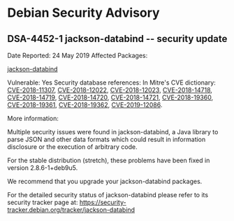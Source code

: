 
Debian Security Advisory
========================


DSA-4452-1 jackson-databind -- security update
----------------------------------------------



Date Reported:
24 May 2019
Affected Packages:

[jackson-databind](https://packages.debian.org/src:jackson-databind)

Vulnerable:
Yes
Security database references:
In Mitre's CVE dictionary: [CVE-2018-11307](https://security-tracker.debian.org/tracker/CVE-2018-11307), [CVE-2018-12022](https://security-tracker.debian.org/tracker/CVE-2018-12022), [CVE-2018-12023](https://security-tracker.debian.org/tracker/CVE-2018-12023), [CVE-2018-14718](https://security-tracker.debian.org/tracker/CVE-2018-14718), [CVE-2018-14719](https://security-tracker.debian.org/tracker/CVE-2018-14719), [CVE-2018-14720](https://security-tracker.debian.org/tracker/CVE-2018-14720), [CVE-2018-14721](https://security-tracker.debian.org/tracker/CVE-2018-14721), [CVE-2018-19360](https://security-tracker.debian.org/tracker/CVE-2018-19360), [CVE-2018-19361](https://security-tracker.debian.org/tracker/CVE-2018-19361), [CVE-2018-19362](https://security-tracker.debian.org/tracker/CVE-2018-19362), [CVE-2019-12086](https://security-tracker.debian.org/tracker/CVE-2019-12086).  

More information:

Multiple security issues were found in jackson-databind, a Java library
to parse JSON and other data formats which could result in information
disclosure or the execution of arbitrary code.


For the stable distribution (stretch), these problems have been fixed in
version 2.8.6-1+deb9u5.


We recommend that you upgrade your jackson-databind packages.


For the detailed security status of jackson-databind please refer to
its security tracker page at:
<https://security-tracker.debian.org/tracker/jackson-databind>





